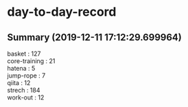 # day-to-day-record  
## Summary  (2019-12-11 17:12:29.699964)  
basket : 127  
core-training : 21  
hatena : 5  
jump-rope : 7  
qiita : 12  
strech : 184  
work-out : 12  
